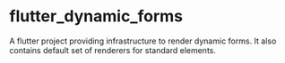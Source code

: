 # flutter_dynamic_forms

A flutter project providing infrastructure to render dynamic forms. It also contains default set of renderers for standard elements.